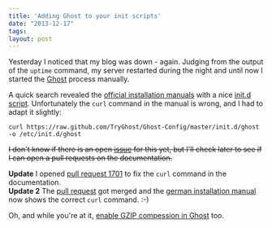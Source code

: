 ```yaml
---
title: 'Adding Ghost to your init scripts'
date: "2013-12-17"
tags: 
layout: post
---
```

Yesterday I noticed that my blog was down - again. Judging from the output of the `uptime` command, my server restarted during the night and until now I started the [Ghost][0] process manually.

A quick search revealed the [official installation manuals][1] with a nice [init.d script][2]. Unfortunately the `curl` command in the manual is wrong, and I had to adapt it slightly:

    curl https://raw.github.com/TryGhost/Ghost-Config/master/init.d/ghost -o /etc/init.d/ghost

<del>I don't know if there is an open [issue][3] for this yet, but I'll check later to see if I can open a pull requests on the documentation.</del>

**Update** I opened [pull request 1701][5] to fix the `curl` command in the documentation.<br/>
**Update 2** The [pull request][5] got merged and the [german installation manual][6] now shows the correct `curl` command. :-)

Oh, and while you're at it, [enable GZIP compession in Ghost][4] too.

[0]: http://www.ghost.org/
[1]: http://docs.ghost.org/installation/deploy/
[2]: https://wiki.debian.org/Daemon#A_brief_introduction_to_Debian_init_scripts
[3]: https://github.com/TryGhost/Ghost/issues
[4]: http://codybonney.com/how-to-add-gzip-compression-when-using-ghost-blogging-platform/
[5]: https://github.com/TryGhost/Ghost/pull/1701
[6]: http://docs.ghost.org/de/installation/deploy/

